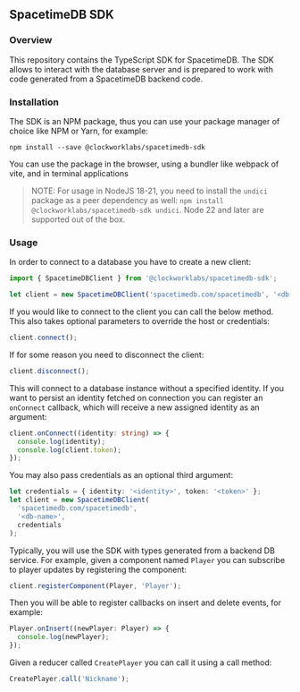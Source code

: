 ## SpacetimeDB SDK

### Overview

This repository contains the TypeScript SDK for SpacetimeDB. The SDK allows to interact with the database server and is prepared to work with code generated from a SpacetimeDB backend code.

### Installation

The SDK is an NPM package, thus you can use your package manager of choice like NPM or Yarn, for example:

```
npm install --save @clockworklabs/spacetimedb-sdk
```

You can use the package in the browser, using a bundler like webpack of vite, and in terminal applications

> NOTE: For usage in NodeJS 18-21, you need to install the `undici` package as a peer dependency as well: `npm install @clockworklabs/spacetimedb-sdk undici`. Node 22 and later are supported out of the box.

### Usage

In order to connect to a database you have to create a new client:

```ts
import { SpacetimeDBClient } from '@clockworklabs/spacetimedb-sdk';

let client = new SpacetimeDBClient('spacetimedb.com/spacetimedb', '<db-name>');
```

If you would like to connect to the client you can call the below method. This also takes optional parameters to override the host or credentials:

```ts
client.connect();
```

If for some reason you need to disconnect the client:

```ts
client.disconnect();
```

This will connect to a database instance without a specified identity. If you want to persist an identity fetched on connection you can register an `onConnect` callback, which will receive a new assigned identity as an argument:

```ts
client.onConnect((identity: string) => {
  console.log(identity);
  console.log(client.token);
});
```

You may also pass credentials as an optional third argument:

```ts
let credentials = { identity: '<identity>', token: '<token>' };
let client = new SpacetimeDBClient(
  'spacetimedb.com/spacetimedb',
  '<db-name>',
  credentials
);
```

Typically, you will use the SDK with types generated from a backend DB service. For example, given a component named `Player` you can subscribe to player updates by registering the component:

```ts
client.registerComponent(Player, 'Player');
```

Then you will be able to register callbacks on insert and delete events, for example:

```ts
Player.onInsert((newPlayer: Player) => {
  console.log(newPlayer);
});
```

Given a reducer called `CreatePlayer` you can call it using a call method:

```ts
CreatePlayer.call('Nickname');
```
